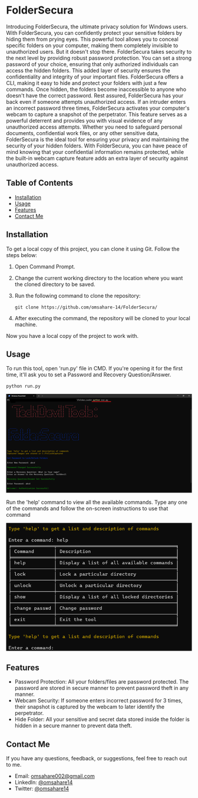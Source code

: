 # FolderSecura

Introducing FolderSecura, the ultimate privacy solution for Windows users. With FolderSecura, you can confidently protect your sensitive folders by hiding them from prying eyes. This powerful tool allows you to conceal specific folders on your computer, making them completely invisible to unauthorized users. But it doesn't stop there. FolderSecura takes security to the next level by providing robust password protection. You can set a strong password of your choice, ensuring that only authorized individuals can access the hidden folders. This added layer of security ensures the confidentiality and integrity of your important files. FolderSecura offers a CLI, making it easy to hide and protect your folders with just a few commands. Once hidden, the folders become inaccessible to anyone who doesn't have the correct password. Rest assured, FolderSecura has your back even if someone attempts unauthorized access. If an intruder enters an incorrect password three times, FolderSecura activates your computer's webcam to capture a snapshot of the perpetrator. This feature serves as a powerful deterrent and provides you with visual evidence of any unauthorized access attempts. Whether you need to safeguard personal documents, confidential work files, or any other sensitive data, FolderSecura is the ideal tool for ensuring your privacy and maintaining the security of your hidden folders. With FolderSecura, you can have peace of mind knowing that your confidential information remains protected, while the built-in webcam capture feature adds an extra layer of security against unauthorized access.

## Table of Contents

- [Installation](#installation)
- [Usage](#usage)
- [Features](#features)
- [Contact Me](#contact-me)

## Installation

To get a local copy of this project, you can clone it using Git. Follow the steps below:

1. Open Command Prompt.
2. Change the current working directory to the location where you want the cloned directory to be saved.
3. Run the following command to clone the repository:

   ```shell
   git clone https://github.com/omsahare-14/FolderSecura/
   ```
4. After executing the command, the repository will be cloned to your local machine.

Now you have a local copy of the project to work with.

## Usage

To run this tool, open 'run.py' file in CMD. If you're opening it for the first time, it'll ask you to set a Password and Recovery Question/Answer.
   
   ```shell
   python run.py
   ```
![Home Screen](Screenshots/1.png)

Run the 'help' command to view all the available commands. Type any one of the commands and follow the on-screen instructions to use that command

![Help Screen](Screenshots/2.png)

## Features

- Password Protection: All your folders/files are password protected. The password are stored in secure manner to prevent password theft in any manner.
- Webcam Security: If someone enters incorrect password for 3 times, their snapshot is captured by the webcam to later identify the perpetrator.
- Hide Folder: All your sensitive and secret data stored inside the folder is hidden in a secure manner to prevent data theft.

## Contact Me

If you have any questions, feedback, or suggestions, feel free to reach out to me.

- Email: [omsahare002@gmail.com](mailto:omsahare002@gmail.com)
- LinkedIn: [@omsahare14](https://www.linkedin.com/in/omsahare14/)
- Twitter: [@omsahare14](https://twitter.com/omsahare14)
